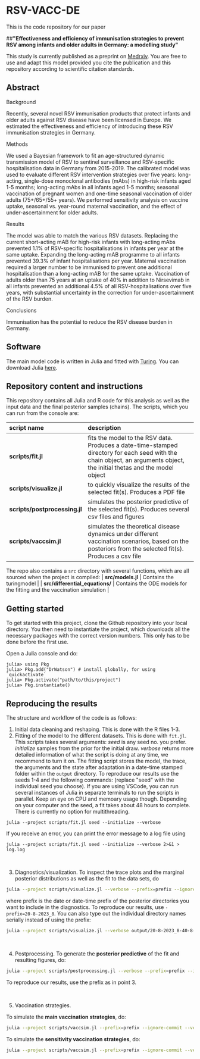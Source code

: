 # RSV-VACC-DE
This is the code repository for our paper 

##**"Effectiveness and efficiency of immunisation strategies to prevent RSV among infants and older adults in Germany: a modelling study"**

This study is currently published as a preprint on [Medrxiv](https://www.medrxiv.org/content/10.1101/2024.06.20.24309248v1). You are free to use and adapt this model provided you cite the publication and this repository according to scientific citation standards. 

## Abstract
Background 

Recently, several novel RSV immunisation products that protect infants and older adults against RSV disease have been licensed in Europe. We estimated the effectiveness and efficiency of introducing these RSV immunisation strategies in Germany. 

Methods 

We used a Bayesian framework to fit an age-structured dynamic transmission model of RSV to sentinel surveillance and RSV-specific hospitalisation data in Germany from 2015-2019. The calibrated model was used to evaluate different RSV intervention strategies over five years: long-acting, single-dose monoclonal antibodies (mAbs) in high-risk infants aged 1-5 months; long-acting mAbs in all infants aged 1-5 months; seasonal vaccination of pregnant women and one-time seasonal vaccination of older adults (75+/65+/55+ years). We performed sensitivity analysis on vaccine uptake, seasonal vs. year-round maternal vaccination, and the effect of under-ascertainment for older adults. 

Results 

The model was able to match the various RSV datasets. Replacing the current short-acting mAB for high-risk infants with long-acting mAbs prevented 1.1% of RSV-specific hospitalisations in infants per year at the same uptake. Expanding the long-acting mAB programme to all infants prevented 39.3% of infant hospitalisations per year. Maternal vaccination required a larger number to be immunised to prevent one additional hospitalisation than a long-acting mAB for the same uptake. Vaccination of adults older than 75 years at an uptake of 40% in addition to Nirsevimab in all infants prevented an additional 4.5% of all RSV-hospitalisations over five years, with substantial uncertainty in the correction for under-ascertainment of the RSV burden. 

Conclusions 

Immunisation has the potential to reduce the RSV disease burden in Germany.


## Software
The main model code is written in Julia and fitted with [Turing](https://turing.ml/dev/). You can download Julia [here](https://julialang.org/downloads/). 

## Repository content and instructions

This repository contains all Julia and R code for this analysis as well as the input data and the final posterior samples (chains). The scripts, which you can run from the console are:

| script name | description |
| :--- | :--- |
| **scripts/fit.jl** | fits the model to the RSV data. Produces a date-time-stamped directory for each seed with the chain object, an arguments object, the initial thetas and the model object |
| **scripts/visualize.jl** | to quickly visualize the results of the selected fit(s). Produces a PDF file |
| **scripts/postprocessing.jl** | simulates the posterior predictive of the selected fit(s). Produces several csv files and figures |
| **scripts/vaccsim.jl** | simulates the theoretical disease dynamics under different vaccination scenarios, based on the posteriors from the selected fit(s). Produces a csv file |


The repo also contains a `src` directory with several functions, which are all sourced when the project is compiled:
| **src/models.jl** | Contains the turingmodel |
| **src/differential_equations/** | Contains the ODE models for the fitting and the vaccination simulation |


## Getting started

To get started with this project, clone the Github repository into your local directory. You then need to instantiate the project, which downloads all the necessary packages with the correct version numbers. This only has to be done before the first use. 

Open a Julia console and do:
   ```
   julia> using Pkg
   julia> Pkg.add("DrWatson") # install globally, for using `quickactivate`
   julia> Pkg.activate("path/to/this/project")
   julia> Pkg.instantiate()
   ```

## Reproducing the results

The structure and workflow of the code is as follows:

1. Initial data cleaning and reshaping. This is done with the R files 1-3. 
2. Fitting of the model to the different datasets. This is done with `fit.jl`. This scripts takes several arguments: *seed* is any seed no. you prefer. *initialize* samples from the prior for the initial draw. *verbose* returns more detailed information of what the script is doing at any time, we recommend to turn it on. The fitting script stores the model, the trace, the arguments and the state after adaptation in a date-time stamped folder within the `output` directory. To reproduce our results use the seeds 1-4 and the following commands: (replace "seed" with the individual seed you choose). If you are using VSCode, you can run several instances of Julia in separate terminals to run the scripts in parallel. Keep an eye on CPU and memoary usage though. Depending on your computer and the seed, a fit takes about 48 hours to complete. There is currently no option for multithreading. 

```
julia --project scripts/fit.jl seed --initialize --verbose
```

If you receive an error, you can print the error message to a log file using

```
julia --project scripts/fit.jl seed --initialize --verbose 2>&1 > log.log
```

<br/> 

3. Diagnostics/visualization. To inspect the trace plots and the marginal posterior distributions as well as the fit to the data sets, do
```sh
julia --project scripts/visualize.jl --verbose --prefix=prefix --ignore-commit
```
where prefix is the date or date-time prefix of the posterior directories you want to include in the diagnostics. To reproduce our results, use `-prefix=20-8-2023_8`. You can also type out the individual directory names serially instead of using the prefix:
```sh
julia --project scripts/visualize.jl --verbose output/20-8-2023_8-40-8-909 output/20-8-2023_8-40-3-073 --ignore-commit
```

<br/> 

4. Postprocessing. To generate the **posterior predictive** of the fit and resulting figures, do:
```sh
julia --project scripts/postprocessing.jl --verbose --prefix=prefix --ignore-commit
```
To reproduce our results, use the prefix as in point 3.

<br/> 

5. Vaccination strategies.

To simulate the **main vaccination strategies**, do:
```sh
julia --project scripts/vaccsim.jl --prefix=prefix --ignore-commit --verbose
```

To simulate the **sensitivity vaccination strategies**, do:
```sh
julia --project scripts/vaccsim.jl --prefix=prefix --ignore-commit --verbose --sensitivity --comparator ="0" --strategies="[1, 2, 3, 4, 5, 6, 7, 8]"
```
<br/> 


